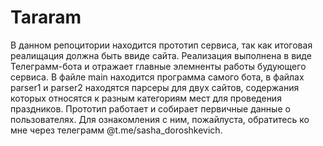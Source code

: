 # Tararam

В данном репоцитории находится прототип сервиса, так как итоговая реалищация должна быть ввиде сайта. Реализация выполнена в виде Телеграмм-бота и отражает главные элемненты работы будующего сервиса. В файле main находится программа самого бота, в файлах parser1 и parser2 находятся парсеры для двух сайтов, содержания которых относятся к разным категориям мест для проведения праздников. Прототип работает и собирает первичные данные о пользователях. Для ознакомления с ним, пожайлуста, обратитесь ко мне через телеграмм @t.me/sasha_doroshkevich.
